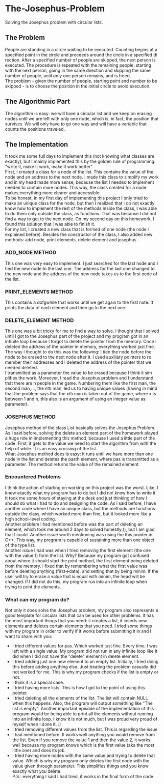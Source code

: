 # The-Josephus-Problem
Solving the Josephus problem with circular lists.
## The Problem
People are standing in a circle waiting to be executed. Counting begins at a
specified point in the circle and proceeds around the circle in a specified di
rection. After a specified number of people are skipped, the next person is
executed. The procedure is repeated with the remaining people, starting with
the next person, going in the same direction and skipping the same number of
people, until only one person remains, and is freed.<br/>
The problem - given the number of people, starting point and number to
be skipped - is to choose the position in the initial circle to avoid execution.
## The Algorithmic Part
The algorithm is easy: we will have a circular list and we keep on erasing nodes
until we are left with only one node, which is, in fact, the position that survives.
We will only have to go one way and will have a variable that counts the positions
traveled.
## The Implementation
It took me some full days to implement this (not knowing what classes are
exactly), but I mainly implemented this by the golden rule of programming:
"write it, make it work, make
it work better".<br/>
First, I created a class for a node of the list. This contains the value of the
node and an address to the next node. I made this class to simplify my work
and in my head made more sense, because the list I needed to implement needed
to contain more nodes. This way, the class created for a node makes everything
more clearer and accessible.<br/>
To be honest, in my first day of implementing this project I only tried to make an unique class for the node, but then I realized that I do not exactly know how
to implement the rest of the methods inside the class, I was able to do them
only outside the class, as functions. That was because I did not find a way to
get to the next node. On my second day on this homework, I found this solution
that I was able to finish it.<br/>
For my list, I created a new class that is formed of one node (the node I explained before). Besides the constructor of the class, I also added new methods:
add node, print elements, delete element and josephus.
### ADD_NODE METHOD
This one was very easy to implement. I just searched for the last node and I
tied the new node to the last one. The address for the last one changed to the
new node and the address of the new node takes us to the first node of the list.
### PRINT_ELEMENTS METHOD
This contains a dofgwhile that works until we get again to the first note. It
prints the data of each element and then go to the next one.
### DELETE_ELEMENT METHOD
This one was a bit tricky for me to find a way to solve. I thought that I solved
until I got to the Josephus part of the project and my program got in an infinite
loop because I forgot to delete the pointer from the memory. Once I deleted the
address of the pointer in memory, everything worked just fine.<br/>
The way I thought to do this was the following: I tied the node before the
node to be erased to the next node after it. I used auxiliary pointers to re
member their addresses and I deleted the address of the pointer that we needed
deleted.<br/>
I transmitted as a parameter the value to be erased because I think it sim
plifies the work. Moreover, I read the Josephus problem and I understand that
there are n people in the game. Numbering them like the first man, the second
man,..., the nth man, led us to having unique values (having in mind that the
problem says that the xth man is taken out of the game, where x is between 1
and n, this also is an argument of using an integer value as parameter).
### JOSEPHUS METHOD
Josephus method of the class List basically solves the Josephus Problem. As I
said before, solving the delete an element part of the homework played a huge
role in implementing this method, because I used a little part of the code.
First, it gets to the value we need to start the algorithm from with the help
of while. It is an easy crossing of the list.<br/>
What Josephus method does is easy: it runs until we have more than one
node in the list and deletes the pasth element, where pas is transmitted as a
parameter. The method returns the value of the remained element.
### Encountered Problems
I think the action of starting on working on this project was the worst. Like, I
knew exactly what my program has to do but I did not know how to write it.
It took me some hours of staying at the desk and just thinking of how I should
do what I had to do and designing the code. As I said before, I have another
code where I have an unique class, but the methods are functions outside the
class, which worked more than fine, but it looked more like a high school-level
coding.<br/>
Another problem I had mentioned before was the part of deleting an element,
which took me around 2 days to solved honestly:)), but I am glad that I could.
Another issue worth mentioning was using the this pointer in C++. This way,
my program is capable of sustaining more than one object of the type list.<br/>
Another issue I had was when I tried removing the first element (the one with
the value 1) form the list. Why? Because my program got confused about
where it should start the print method, the first element being deleted from the
memory. I fixed that by remembering what the first value was before deleting
anything (first->data), and setting that by being minim. If the user will try to
erase a value that is equal with minim, the head will be changed. If I did not do
this, my program run into an infinite loop when trying to print the elements.
### What can my program do?
Not only it does solve the Josephus problem, my program also represents a good
template for circular lists that can be used for other problems. It has the most
important things that you need: it creates a list, it inserts new elements and
deletes certain elements that you need. I tried some things with my program
in order to verify if it works before submitting it in and I want to share with you:
- I tried different values for pas. Which worked just fine. Every time, I
was left with a single value. My program did not run in any infinite loop like it
did when I did not have the "delete" element in delete element.
- I tried adding just one new element to an empty list. Initially, I tried doing this before adding anything else. Just treating the problem casually did
not worked for me. This is why my program checks if the list is empty or not.
- I think it is a special case.
- I tried having more lists. This is how I got to the point of using this pointer.
- I tried deleting all the elements of the list. The list will contain NULL
when this happens. Also, the program will output something like "The list is
empty".
Another important episode of the implementation of this program would be
being able to print all the elements without running into an infinite loop. I
know it is not much, but I was proud very proud of myself when I done it. :)
- I tried removing different values from the list. This is regarding the issue
- I had mentioned before. It works well anything you would remove from the list.
Even if you remove the value 1 and then the value 2, it works well because my
program knows which is the first value (aka the most little one) and does its job.
- I tried having more nodes with the same value and trying to delete
that value. Which is why my program only deletes the first node with the
value given through parameter. This simplifies things and you know exactly
what you delete. <br/> P.S.: everything I said I had tried, it works in the final form of the code.
